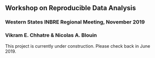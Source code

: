 ## Workshop on Reproducible Data Analysis
### Western States INBRE Regional Meeting, November 2019


### Vikram E. Chhatre & Nicolas A. Blouin

This project is currently under construction.  Please check back in June 2019.
